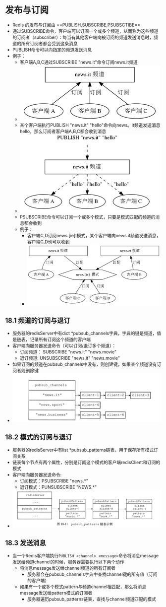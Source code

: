 # 发布与订阅

* Redis 的发布与订阅由 ==PUBLISH,SUBSCRIBE,PSUBSCTIBE==
* 通过SUBSCRIBE命令，客户端可以订阅一个或多个频道，从而称为这些频道的订阅者（subscriber）：每当有其他客户端向被订阅的频道发送消息时，频道的所有订阅者都会受到这条消息
* PUBLISH命令可以向指定的频道发送消息
* 例子：
  * 客户端A,B,C通过SUBSCRIBE "news.it"命令订阅news.it频道
  * ![图 1](../../images/4284917a2bd588603229c68b2a0bfeaf0bac75f557d06770383eed5defdad58a.png)  
  * 某个客户端执行PUBLISH "news.it" "hello"命令向news。it频道发送消息hello，那么订阅者客户端A,B,C都会收到消息
  * ![图 2](../../images/384b4cffdacbac72b12c228e3d0ba63c2d0cda7572bef6319389db5e77907267.png)  
  * PSUBSCRIBE命令可以订阅一个或多个模式，只要是模式匹配的频道的消息都会收到
  * 例子：
    * 客户端C,D订阅news.[ie]t模式，某个客户端向news.it频道发送消息，客户端C,D也可以收到
    * ![图 3](../../images/ed59d568d0a3d72b33da214e0e738bbb341199d3029bd7ff28821b56343de47d.png)  


## 18.1 频道的订阅与退订
* 服务器的redisServer中有dict *pubsub_channels字典，字典的键是频道，值是链表，记录所有订阅这个频道的客户端
* 客户端向服务器发送命令（可以订阅/退订多个频道）：
  * 订阅频道： SUBSCRIBE "news.it" "news.movie"
  * 退订频道:  UNSUBSCRIBE "news.it" "news.movie"
* 如果订阅的频道在pubsub_channels中没有，则创建键，如果某个频道没有订阅者则删除键
*  ![图 4](../../images/1da9d357703d2f2826296e0bedc4a288830173e3a66ab3feb8f96ff489f8a869.png)  



## 18.2 模式的订阅与退订
* 服务器的redisServer中有list *pubsub_patterns链表，用于保存所有模式订阅关系
* 链表每个节点有两个属性，分别是订阅这个模式的客户端redisClient和订阅的模式
* 客户端向服务器发送命令:
  * 订阅模式：PSUBSCRIBE "news.*"
  * 退订模式：PUNSUBSCRIBE "NEWS.*"
* ![图 5](../../images/3cecb91d1472415d863dcf6003fb9734c6dd400e6029802d1db24d682c0ccb6b.png)  


## 18.3 发送消息
* 当一个Redis客户端执行```PUBLISH <channel> <message>```命令将消息message发送给频道channel的时候，服务器需要执行以下两个动作
  * 将消息message发送给channel频道的所有订阅者
    * 服务器会在pubsub_channels字典中查找channel键的所有值（订阅的客户端）
  * 如果有一个或多个模式pattern与频道channel相匹配，那么将消息message发送给pattern模式的订阅者
    * 服务器遍历pubsub_patterns链表，查找与channel频道匹配的模式
